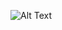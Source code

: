 ![Alt Text]([https://github.com/Daniel160702/Air-Conditioner-and-Lamp-Fuzzy/Wiring1.png](https://github.com/Daniel160702/Air-Conditioner-and-Lamp-Fuzzy/blob/main/Wiring%202.png))
